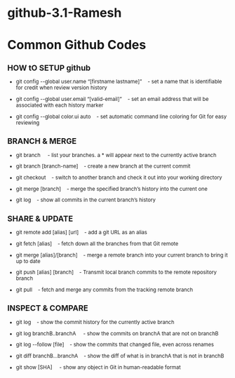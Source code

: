 # github-3.1-Ramesh

# Common Github Codes ##


<sub> 
  
## HOW tO SETUP github ##
  
+ git config --global user.name “[firstname lastname]”  &nbsp; &nbsp;- set a name that is identifiable for credit when review version history

+ git config --global user.email “[valid-email]”  &nbsp; &nbsp;- set an email address that will be associated with each history marker

+ git config --global color.ui auto &nbsp; &nbsp;- set automatic command line coloring for Git for easy reviewing

## BRANCH & MERGE ##

 * git branch  &nbsp; &nbsp; - list your branches. a * will appear next to the currently active branch 

*  git branch [branch-name]     &nbsp; &nbsp;-            create a new branch at the current commit

*  git checkout               &nbsp; &nbsp;-             switch to another branch and check it out into your working directory 

*  git merge [branch]          &nbsp; &nbsp;-             merge the specified branch’s history into the current one

*  git log                     &nbsp; &nbsp;-             show all commits in the current branch’s history

## SHARE & UPDATE ##

* git remote add [alias] [url]   &nbsp; &nbsp;-       add a git URL as an alias

* git fetch [alias]             &nbsp; &nbsp;-       fetch down all the branches from that Git remote

* git merge [alias]/[branch]    &nbsp; &nbsp;-       merge a remote branch into your current branch to bring it up to date

* git push [alias] [branch]     &nbsp; &nbsp;-       Transmit local branch commits to the remote repository branch

* git pull                      &nbsp; &nbsp;-       fetch and merge any commits from the tracking remote branch


## INSPECT & COMPARE ## 

+ git log                    &nbsp; &nbsp;-        show the commit history for the currently active branch
  
+ git log branchB..branchA    &nbsp; &nbsp; -   show the commits on branchA that are not on branchB

+ git log --follow [file]     &nbsp; &nbsp;- show the commits that changed file, even across renames
  
+ git diff branchB...branchA    &nbsp; &nbsp;- show the diff of what is in branchA that is not in branchB
  
+ git show [SHA]             &nbsp; &nbsp; - show any object in Git in human-readable format


</sub>
